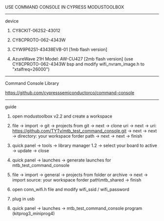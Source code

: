 USE COMMAND CONSOLE IN CYPRESS MODUSTOOLBOX

---------------------------------------------------------------------

device

1. CY8CKIT-062S2-43012

2. CY8CPROTO-062-4343W

3. CYW9P62S1-43438EVB-01 [1mb flash version]

4. AzureWave 21H Model: AW-CU427 [2mb flash version] (use CY8CPROTO-062-4343W bsp and modify wifi_nvram_image.h to "xtalfreq=26000")

---------------------------------------------------------------------

Command Console Library

https://github.com/cypresssemiconductorco/command-console

---------------------------------------------------------------------

guide

1. open modustoolbox v2.2 and create a workspace

2. file -> import -> git -> projects from git -> next -> clone uri -> next -> uri: https://github.com/TYTv/mtb_test_command_console.git -> next -> next -> directory: your workspace forder path -> next -> next -> finish

3. quick panel -> tools -> library manager 1.2 -> select your board to active -> update -> close

4. quick panel -> launches -> generate launches for mtb_test_command_console

5. file -> import -> general -> projects from folder or archive -> next -> import source: your workspace forder path\mtb_shared -> finish

6. open conn_wifi.h file and modify wifi_ssid / wifi_password

7. plug in usb

8. quick panel -> launches -> mtb_test_command_console program (kitprog3_miniprog4)
